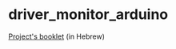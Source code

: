 # driver_monitor_arduino
[Project's booklet](https://github.com/yankh764/driver_monitor_arduino/blob/master/docs/booklet.pdf) (in Hebrew)
